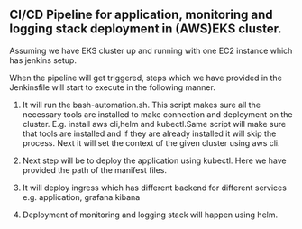## CI/CD Pipeline for application, monitoring and logging stack deployment in (AWS)EKS cluster.

Assuming we have EKS cluster up and running with one EC2 instance which has jenkins setup.

When the pipeline will get triggered, steps which we have provided in the Jenkinsfile will start to execute in the following manner.

1. It will run the bash-automation.sh. This script makes sure all the necessary tools are installed to make connection and deployment on the cluster. E.g. install aws cli,helm and kubectl.Same script will make sure that tools are installed and if they are already installed it will skip the process. Next it will set the context of the given cluster using aws cli.

2. Next step will be to deploy the application using kubectl. Here we have provided the path of the manifest files.

3. It will deploy ingress which has different backend for different services e.g.  application, grafana.kibana

4. Deployment of monitoring and logging stack will happen using helm.


